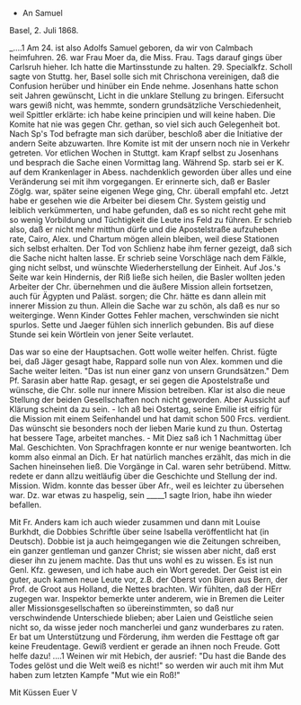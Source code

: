 + An Samuel

 Basel, 2. Juli 1868.

_....1 Am 24. ist also Adolfs Samuel geboren, da wir von Calmbach heimfuhren. 26. war Frau Moer da, die Miss. Frau. Tags darauf gings über Carlsruh hieher. Ich hatte die Martinsstunde zu halten. 29. Specialkfz. Scholl sagte von Stuttg. her, Basel solle sich mit Chrischona vereinigen, daß die Confusion herüber und hinüber ein Ende nehme. Josenhans hatte schon seit Jahren gewünscht, Licht in die unklare Stellung zu bringen. Eifersucht wars gewiß nicht, was hemmte, sondern grundsätzliche Verschiedenheit, weil Spittler erklärte: ich habe keine principien und will keine haben. Die Komite hat nie was gegen Chr. gethan, so viel sich auch Gelegenheit bot. Nach Sp's Tod befragte man sich darüber, beschloß aber die Initiative der andern Seite abzuwarten. Ihre Komite ist mit der unsern noch nie in Verkehr getreten. Vor etlichen Wochen in Stuttgt. kam Krapf selbst zu Josenhans und besprach die Sache einen Vormittag lang. Während Sp. starb sei er K. auf dem Krankenlager in Abess. nachdenklich geworden über alles und eine Veränderung sei mit ihm vorgegangen. Er erinnerte sich, daß er Basler Zöglg. war, später seine eigenen Wege ging, Chr. überall empfahl etc. Jetzt habe er gesehen wie die Arbeiter bei diesem Chr. System geistig und leiblich verkümmerten, und habe gefunden, daß es so nicht recht gehe mit so wenig Vorbildung und Tüchtigkeit die Leute ins Feld zu führen. Er schrieb also, daß er nicht mehr mitthun dürfe und die Apostelstraße aufzuheben rate, Cairo, Alex. und Chartum mögen allein bleiben, weil diese Stationen sich selbst erhalten. Der Tod von Schlienz habe ihm ferner gezeigt, daß sich die Sache nicht halten lasse. Er schrieb seine Vorschläge nach dem Fälkle, ging nicht selbst, und wünschte Wiederherstellung der Einheit. Auf Jos.'s Seite war kein Hindernis, der Riß ließe sich heilen, die Basler wollten jeden Arbeiter der Chr. übernehmen und die äußere Mission allein fortsetzen, auch für Ägypten und Paläst. sorgen; die Chr. hätte es dann allein mit innerer Mission zu thun. Allein die Sache war zu schön, als daß es nur so weiterginge. Wenn Kinder Gottes Fehler machen, verschwinden sie nicht spurlos. Sette und Jaeger fühlen sich innerlich gebunden. Bis auf diese Stunde sei kein Wörtlein von jener Seite verlautet.

Das war so eine der Hauptsachen. Gott wolle weiter helfen. Christ. fügte bei, daß Jäger gesagt habe, Rappard solle nun von Alex. kommen und die Sache weiter leiten. "Das ist nun einer ganz von unsern Grundsätzen." Dem Pf. Sarasin aber hatte Rap. gesagt, er sei gegen die Apostelstraße und wünsche, die Chr. solle nur innere Mission betreiben. Klar ist also die neue Stellung der beiden Gesellschaften noch nicht geworden. Aber Aussicht auf Klärung scheint da zu sein. - Ich aß bei Ostertag, seine Emilie ist eifrig für die Mission mit einem Seifenhandel und hat damit schon 500 Frcs. verdient. Das wünscht sie besonders noch der lieben Marie kund zu thun. Ostertag hat bessere Tage, arbeitet manches. - Mit Diez saß ich 1 Nachmittag über Mal. Geschichten. Von Sprachfragen konnte er nur wenige beantworten. Ich komm also einmal an Dich. Er hat natürlich manches erzählt, das mich in die Sachen hineinsehen ließ. Die Vorgänge in Cal. waren sehr betrübend. Mittw. redete er dann allzu weitläufig über die Geschichte und Stellung der ind. Mission. Widm. konnte das besser über Afr., weil es leichter zu übersehen war. Dz. war etwas zu haspelig, sein _____1 sagte Irion, habe ihn wieder befallen.

Mit Fr. Anders<on> kam ich auch wieder zusammen und dann mit Louise Burkhdt, die Dobbies Schriftle über seine Isabella veröffentlicht hat (in Deutsch). Dobbie ist ja auch heimgegangen wie die Zeitungen schreiben, ein ganzer gentleman und ganzer Christ; sie wissen aber nicht, daß erst dieser ihn zu jenem machte. Das thut uns wohl es zu wissen. Es ist nun Genl. Kfz. gewesen, und ich habe auch ein Wort geredet. Der Geist ist ein guter, auch kamen neue Leute vor, z.B. der Oberst von Büren aus Bern, der Prof. de Groot aus Holland, die Nettes brachten. Wir fühlten, daß der HErr zugegen war. Inspektor bemerkte unter anderem, wie in Bremen die Leiter aller Missionsgesellschaften so übereinstimmten, so daß nur verschwindende Unterschiede blieben; aber Laien und Geistliche seien nicht so, da wisse jeder noch mancherlei und ganz wunderbares zu raten. Er bat um Unterstützung und Förderung, ihm werden die Festtage oft gar keine Freudentage. Gewiß verdient er gerade an ihnen noch Freude. Gott helfe dazu! ....1 Weinen wir mit Hebich, der ausrief: "Du hast die Bande des Todes gelöst und die Welt weiß es nicht!" so werden wir auch mit ihm Mut haben zum letzten Kampfe "Mut wie ein Roß!"

 Mit Küssen Euer V
